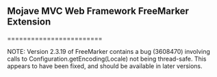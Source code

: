 ## Mojave MVC Web Framework FreeMarker Extension

========================

NOTE: 
Version 2.3.19 of FreeMarker contains a bug (3608470) involving calls 
to Configuration.getEncoding(Locale) not being thread-safe. This 
appears to have been fixed, and should be available in later versions.